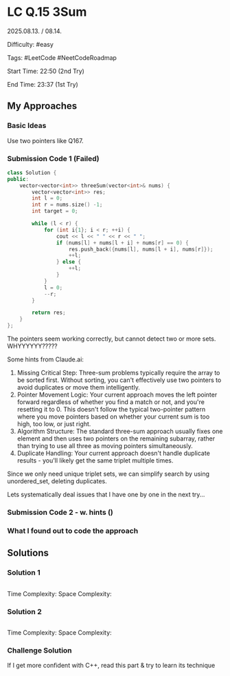 # LC Q.15 3Sum

2025.08.13. / 08.14.

Difficulty: #easy

Tags: #LeetCode #NeetCodeRoadmap

Start Time: 22:50 (2nd Try)

End Time: 23:37 (1st Try)

## My Approaches

### Basic Ideas
Use two pointers like Q167.

### Submission Code 1 (Failed)
~~~cpp
class Solution {
public:
    vector<vector<int>> threeSum(vector<int>& nums) {
        vector<vector<int>> res;
        int l = 0;
        int r = nums.size() -1;
        int target = 0;

        while (l < r) {
            for (int i{1}; i < r; ++i) {
                cout << l << " " << r << " ";
                if (nums[l] + nums[l + i] + nums[r] == 0) {
                    res.push_back({nums[l], nums[l + i], nums[r]});
                    ++l;
                } else {
                    ++l;
                }
            }
            l = 0;
            --r;
        }

        return res;
    }
};
~~~

The pointers seem working correctly, but cannot detect two or more sets.
WHYYYYYY?????

Some hints from Claude.ai:
1. Missing Critical Step: Three-sum problems typically require the array to be sorted first. Without sorting, you can't effectively use two pointers to avoid duplicates or move them intelligently.
2. Pointer Movement Logic: Your current approach moves the left pointer forward regardless of whether you find a match or not, and you're resetting it to 0. This doesn't follow the typical two-pointer pattern where you move pointers based on whether your current sum is too high, too low, or just right.
3. Algorithm Structure: The standard three-sum approach usually fixes one element and then uses two pointers on the remaining subarray, rather than trying to use all three as moving pointers simultaneously.
4. Duplicate Handling: Your current approach doesn't handle duplicate results - you'll likely get the same triplet multiple times.

Since we only need unique triplet sets, we can simplify search by using unordered_set, deleting duplicates.

Lets systematically deal issues that I have one by one in the next try...

### Submission Code 2 - w. hints ()


### What I found out to code the approach


## Solutions

### Solution 1
~~~cpp

~~~

Time Complexity: 
Space Complexity: 

### Solution 2
~~~cpp

~~~

Time Complexity: 
Space Complexity: 

### Challenge Solution
If I get more confident with C++, read this part & try to learn its technique
~~~cpp

~~~